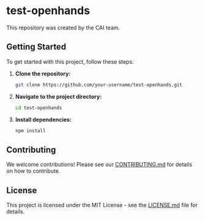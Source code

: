 # test-openhands

This repository was created by the CAI team.

## Getting Started

To get started with this project, follow these steps:

1. **Clone the repository:**
   ```bash
   git clone https://github.com/your-username/test-openhands.git
   ```
2. **Navigate to the project directory:**
   ```bash
   cd test-openhands
   ```
3. **Install dependencies:**
   ```bash
   npm install
   ```

## Contributing

We welcome contributions! Please see our [CONTRIBUTING.md](CONTRIBUTING.md) for details on how to contribute.

## License

This project is licensed under the MIT License - see the [LICENSE.md](LICENSE.md) file for details.
